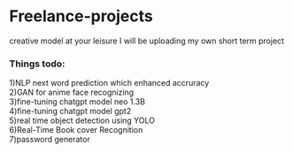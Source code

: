 # Freelance-projects
creative model at your leisure
I will be uploading my own short term project 

### **Things todo:**
1)NLP next word prediction which enhanced accruracy \
2)GAN for anime face recognizing\
3)fine-tuning chatgpt model neo 1.3B\
4)fine-tuning chatgpt model gpt2\
5)real time object detection using YOLO\
6)Real-Time Book cover Recognition\
7)password generator

